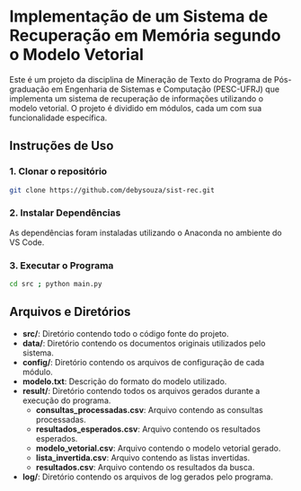 # Implementação de um Sistema de Recuperação em Memória segundo o Modelo Vetorial

Este é um projeto da disciplina de Mineração de Texto do Programa de Pós-graduação em Engenharia de Sistemas e Computação (PESC-UFRJ) que implementa um sistema de recuperação de informações utilizando o modelo vetorial. O projeto é dividido em módulos, cada um com sua funcionalidade específica.

## Instruções de Uso

### 1. Clonar o repositório

```bash
git clone https://github.com/debysouza/sist-rec.git
```

### 2. Instalar Dependências

As dependências foram instaladas utilizando o Anaconda no ambiente do VS Code.

### 3. Executar o Programa

```bash
cd src ; python main.py
```

## Arquivos e Diretórios

- **src/**: Diretório contendo todo o código fonte do projeto.
- **data/**: Diretório contendo os documentos originais utilizados pelo sistema.
- **config/**: Diretório contendo os arquivos de configuração de cada módulo.
- **modelo.txt**: Descrição do formato do modelo utilizado.
- **result/**: Diretório contendo todos os arquivos gerados durante a execução do programa.
  - **consultas_processadas.csv**: Arquivo contendo as consultas processadas.
  - **resultados_esperados.csv**: Arquivo contendo os resultados esperados.
  - **modelo_vetorial.csv**: Arquivo contendo o modelo vetorial gerado.
  - **lista_invertida.csv**: Arquivo contendo as listas invertidas.
  - **resultados.csv**: Arquivo contendo os resultados da busca.
- **log/**: Diretório contendo os arquivos de log gerados pelo programa.

